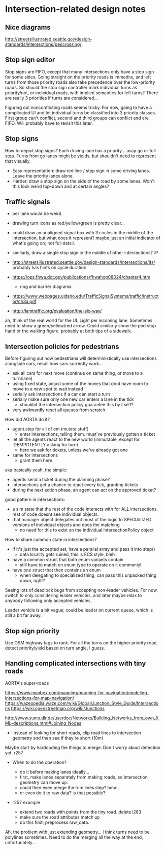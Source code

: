 # Intersection-related design notes

## Nice diagrams

http://streetsillustrated.seattle.gov/design-standards/intersections/pedcrossing/

## Stop sign editor

Stop signs are FIFO, except that many intersections only have a stop sign for
some sides. Going straight on the priority roads is immedite, and left turns
from those priority roads also take precedence over the low-priority roads. So
should the stop sign controller mark individual turns as priority/not, or
individual roads, with implied semantics for left turns? There are really 3
priorities if turns are considered...

Figuring out nonconflicting roads seems tricky. For now, going to have a
complicated UI and let individual turns be classified into 3 priority classes.
First group can't conflict, second and third groups can conflict and are FIFO.
Will probably have to revisit this later.

## Stop signs

How to depict stop signs? Each driving lane has a priority... asap go or full
stop. Turns from go lanes might be yields, but shouldn't need to represent that
visually.

- Easy representation: draw red line / stop sign in some driving lanes. Leave the priority lanes alone.
- Harder: draw a stop sign on the side of the road by some lanes. Won't this look weird top-down and at certain angles?

## Traffic signals

- per lane would be weird.
- drawing turn icons as red/yellow/green is pretty clear...
- could draw an unaligned signal box with 3 circles in the middle of the intersection, but what does it represent? maybe just an initial indicator of what's going on; not full detail.
- similarly, draw a single stop sign in the middle of other intersections? :P

- http://streetsillustrated.seattle.gov/design-standards/intersections/its/ probably has hints on cycle duration
- https://ops.fhwa.dot.gov/publications/fhwahop08024/chapter4.htm
	- ring and barrier diagrams
- https://www.webpages.uidaho.edu/TrafficSignalSystems/traffic/instructor/ch3a.pdf
- http://iamtraffic.org/evaluation/the-six-way/

ah, think of the real world for the UI. Light per incoming lane. Sometimes need
to show a green/yellow/red arrow. Could similarly show the ped stop hand or the
walking figure, probably at both tips of a sidewalk.

## Intersection policies for pedestrians ##

Before figuring out how pedestrians will deterministically use intersections alongside cars, recall how cars currently work...

- ask all cars for next move (continue on same thing, or move to a turn/lane)
- using fixed state, adjust some of the moves that dont have room to move to a new spot to wait instead
- serially ask intersections if a car can start a turn
- serially make sure only one new car enters a lane in the tick
	- shouldnt the intersection policy guarantee this by itself?
- very awkwardly reset all queues from scratch

How did AORTA do it?

- agent.step for all of em (mutate stuff)
	- enter intersections, telling them. must've previously gotten a ticket
- let all the agents react to the new world (immutable, except for IDEMPOTENTLY asking for turn)
	- here we ask for tickets, unless we've already got one
- same for intersections
	- grant them here

aka basically yeah, the simple:

- agents send a ticket during the planning phase?
- intersections get a chance to react every tick, granting tickets
- during the next action phase, an agent can act on the approved ticket?

good pattern in intersections:
- a sim state that the rest of the code interacts with for ALL intersections. rest of code doesnt see individual objects.
- that manager object delegates out most of the logic to SPECIALIZED versions of individual objects and does the matching
	- no need for this to exist on the individual IntersectionPolicy object

How to share common state in intersections?
- if it's just the accepted set, have a parallel array and pass it into step()
	- data locality gets ruined, this is ECS style, bleh
- have a common struct that both enum variants contain
	- still have to match on enum type to operate on it commonly!
- have one struct that then contains an enum
	- when delegating to specialized thing, can pass this unpacked thing down, right?

Seeing lots of deadlock bugs from accepting non-leader vehicles. For now,
switch to only considering leader vehicles, and later maybe relax to anybody
following only accepted vehicles.

Leader vehicle is a bit vague; could be leader on current queue, which is still a bit far away.

## Stop sign priority

Use OSM highway tags to rank. For all the turns on the higher priority road, detect priority/yield based on turn angle, I guess.

## Handling complicated intersections with tiny roads

AORTA's super-roads

https://www.mapbox.com/mapping/mapping-for-navigation/modeling-intersections-for-map-navigation/
https://wazeopedia.waze.com/wiki/Global/Junction_Style_Guide/Intersections
https://wiki.openstreetmap.org/wiki/Junctions

http://www.sumo.dlr.de/userdoc/Networks/Building_Networks_from_own_XML-descriptions.html#Joining_Nodes
- instead of looking for short roads, clip road lines to intersection geometry and then see if they're short (10m)

Maybe start by hardcoding the things to merge. Don't worry about detection yet. r257

- When to do the operation?
	- do it before making lanes ideally...
	- first, make lanes separately from making roads, so intersection geometry can move up.
	- could then even merge the trim lines step? hmm.
	- or even do it to raw data? is that possible?


- r257 example
	- extend two roads with points from the tiny road. delete i283
	- make sure the road attributes match up
	- do this first; preprocess raw_data.

Ah, the problem with just extending geometry... I think turns need to be
polylines sometimes. Need to do the merging all the way at the end,
unfortunately...
